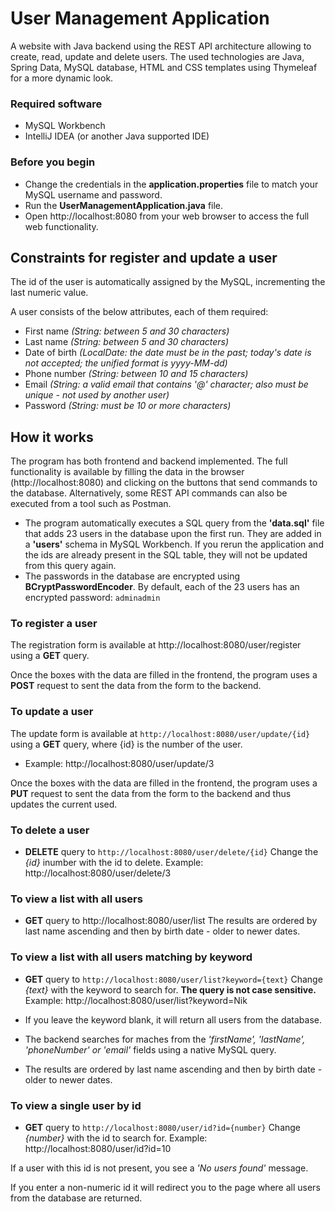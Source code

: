 # User Management Application

A website with Java backend using the REST API architecture allowing to create, read, update and delete users.
The used technologies are Java, Spring Data, MySQL database, HTML and CSS templates using Thymeleaf for a more dynamic look.

### Required software

* MySQL Workbench
* IntelliJ IDEA (or another Java supported IDE)

### Before you begin
* Change the credentials in the **application.properties** file to match your MySQL username and password.
* Run the **UserManagementApplication.java** file.
* Open http://localhost:8080 from your web browser to access the full web functionality.

## Constraints for register and update a user

The id of the user is automatically assigned by the MySQL, incrementing the last numeric value.

A user consists of the below attributes, each of them required:
* First name *(String: between 5 and 30 characters)*
* Last name *(String: between 5 and 30 characters)*
* Date of birth *(LocalDate: the date must be in the past; today's date is not accepted; the unified format is yyyy-MM-dd)*
* Phone number *(String: between 10 and 15 characters)*
* Email *(String: a valid email that contains '@' character; also must be unique - not used by another user)*
* Password *(String: must be 10 or more characters)*

## How it works

The program has both frontend and backend implemented. The full functionality is available by filling the data in the browser (http://localhost:8080) and clicking on the buttons that send commands to the database. Alternatively, some REST API commands can also be executed from a tool such as Postman.

* The program automatically executes a SQL query from the **'data.sql'** file that adds 23 users in the database upon the first run. They are added in a **'users'** schema in MySQL Workbench. If you rerun the application and the ids are already present in the SQL table, they will not be updated from this query again.
* The passwords in the database are encrypted using **BCryptPasswordEncoder**. By default, each of the 23 users has an encrypted password: ```adminadmin```

### To register a user

The registration form is available at http://localhost:8080/user/register using a **GET** query.

Once the boxes with the data are filled in the frontend, the program uses a **POST** request to sent the data from the form to the backend.

### To update a user

The update form is available at ```http://localhost:8080/user/update/{id}``` using a **GET** query, where {id} is the number of the user.
* Example: http://localhost:8080/user/update/3

Once the boxes with the data are filled in the frontend, the program uses a **PUT** request to sent the data from the form to the backend and thus updates the current used.

### To delete a user

* **DELETE** query to ```http://localhost:8080/user/delete/{id}```
Change the *{id}* inumber with the id to delete. Example: http://localhost:8080/user/delete/3

### To view a list with all users
* **GET** query to http://localhost:8080/user/list
The results are ordered by last name ascending and then by birth date - older to newer dates.

### To view a list with all users matching by keyword
* **GET** query to ```http://localhost:8080/user/list?keyword={text}```
Change *{text}* with the keyword to search for. **The query is not case sensitive.** Example: http://localhost:8080/user/list?keyword=Nik

- If you leave the keyword blank, it will return all users from the database.

- The backend searches for maches from the *'firstName', 'lastName', 'phoneNumber' or 'email'* fields using a native MySQL query.

- The results are ordered by last name ascending and then by birth date - older to newer dates.

### To view a single user by id
* **GET** query to ```http://localhost:8080/user/id?id={number}```
Change *{number}* with the id to search for. Example: http://localhost:8080/user/id?id=10

If a user with this id is not present, you see a *'No users found'* message.

If you enter a non-numeric id it will redirect you to the page where all users from the database are returned.

